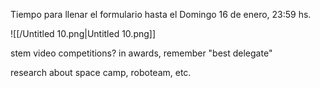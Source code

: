 Tiempo para llenar el formulario hasta el Domingo 16 de enero, 23:59 hs.

![[/Untitled 10.png|Untitled 10.png]]

stem video competitions? in awards, remember "best delegate"

research about space camp, roboteam, etc.